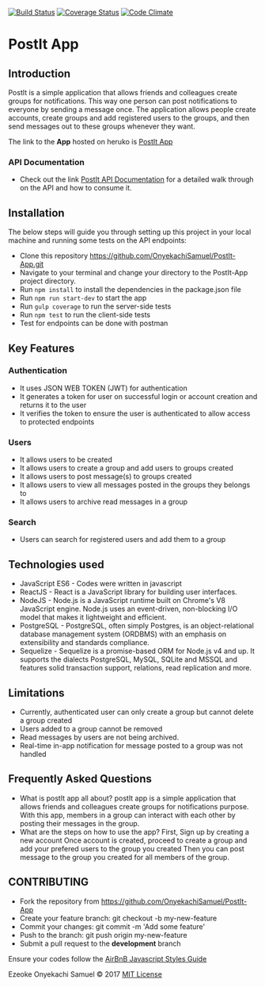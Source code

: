 [![Build Status](https://travis-ci.org/OnyekachiSamuel/PostIt-App.svg)](https://travis-ci.org/OnyekachiSamuel/PostIt-App)
[![Coverage Status](https://coveralls.io/repos/github/OnyekachiSamuel/PostIt-App/badge.svg?branch=feat/151550754/feedback)](https://coveralls.io/github/OnyekachiSamuel/PostIt-App?branch=feat/151550754/feedback)
[![Code Climate](https://codeclimate.com/github/OnyekachiSamuel/PostIt-App/badges/gpa.svg)](https://codeclimate.com/github/OnyekachiSamuel/PostIt-App)


# PostIt App

## Introduction 
PostIt is a simple application that allows friends and colleagues create groups for notifications. This way one person can post notifications to everyone by sending a message once. The application allows people create accounts, create groups and add registered users to the groups, and then send messages out to these groups whenever they want.

The link to the **App** hosted on heruko is  [PostIt App](http://postico.herokuapp.com)


### API Documentation
- Check out the link [PostIt API Documentation](https://onyekachisamuel.github.io/slate) for a detailed walk through on the API and how to consume it.

## Installation

The below steps will guide you through setting up this project in your local machine and running some tests on the API
endpoints:

- Clone this repository https://github.com/OnyekachiSamuel/PostIt-App.git
- Navigate to your terminal and change your directory to the PostIt-App project directory.
- Run `npm install` to install the dependencies in the package.json file 
- Run `npm run start-dev` to start the app
- Run `gulp coverage` to run the server-side tests
- Run `npm test` to run the client-side tests
- Test for endpoints can be done with postman

## Key Features

### Authentication
- It uses JSON WEB TOKEN (JWT) for authentication
- It generates a token for user on successful login or account creation and returns it to the user
- It verifies the token to ensure the user is authenticated to allow access to protected endpoints

### Users
- It allows users to be created
- It allows users to create a group and add users to groups created
- It allows users to post message(s) to groups created
- It allows users to view all messages posted in the groups they belongs to
- It allows users to archive read messages in a group

### Search
- Users can search for registered users and add them to a group


## Technologies used
- JavaScript ES6 - Codes were written in javascript
- ReactJS - React is a JavaScript library for building user interfaces.
- NodeJS - Node.js is a JavaScript runtime built on Chrome's V8 JavaScript engine. Node.js uses an event-driven, non-blocking I/O model that makes it lightweight and efficient.
- PostgreSQL - PostgreSQL, often simply Postgres, is an object-relational database management system (ORDBMS) with an emphasis on extensibility and standards compliance.
- Sequelize - Sequelize is a promise-based ORM for Node.js v4 and up. It supports the dialects PostgreSQL, MySQL, SQLite and MSSQL and features solid transaction support, relations, read replication and more.

## Limitations
- Currently, authenticated user can only create a group but cannot delete a group created
- Users added to a group cannot be removed
- Read messages by users are not being archived.
- Real-time in-app notification for message posted to a group was not handled

## Frequently Asked Questions
- What is postIt app all about? 
postIt app is a simple application that allows friends and colleagues create groups for notifications purpose. With this app,
members in a group can interact with each other by posting their messages in the group.
- What are the steps on how to use the app?
 First, Sign up by creating a new account
 Once account is created, proceed to  create a group and add your prefered users to the group you created
 Then you can post message to the group you created for all members of the group.

## CONTRIBUTING

- Fork the repository from https://github.com/OnyekachiSamuel/PostIt-App
- Create your feature branch: git checkout -b my-new-feature
- Commit your changes: git commit -m 'Add some feature'
- Push to the branch: git push origin my-new-feature
- Submit a pull request to the **development** branch

Ensure your codes follow the [AirBnB Javascript Styles Guide](https://github.com/airbnb/javascript)

Ezeoke Onyekachi Samuel &copy; 2017 [MIT License](https://github.com/OnyekachiSamuel/PostIt-App/blob/development/LICENSE)
